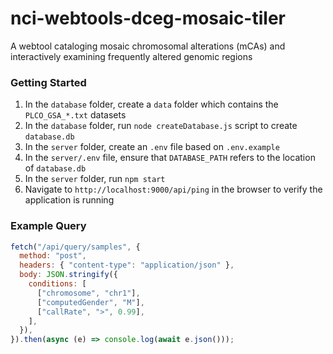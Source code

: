 # nci-webtools-dceg-mosaic-tiler

A webtool cataloging mosaic chromosomal alterations (mCAs) and interactively examining frequently altered genomic regions

### Getting Started

1. In the `database` folder, create a `data` folder which contains the `PLCO_GSA_*.txt` datasets
2. In the `database` folder, run `node createDatabase.js` script to create `database.db`
3. In the `server` folder, create an `.env` file based on `.env.example`
4. In the `server/.env` file, ensure that `DATABASE_PATH` refers to the location of `database.db`
5. In the `server` folder, run `npm start`
6. Navigate to `http://localhost:9000/api/ping` in the browser to verify the application is running

### Example Query

```js
fetch("/api/query/samples", {
  method: "post",
  headers: { "content-type": "application/json" },
  body: JSON.stringify({
    conditions: [
      ["chromosome", "chr1"],
      ["computedGender", "M"],
      ["callRate", ">", 0.99],
    ],
  }),
}).then(async (e) => console.log(await e.json()));
```
